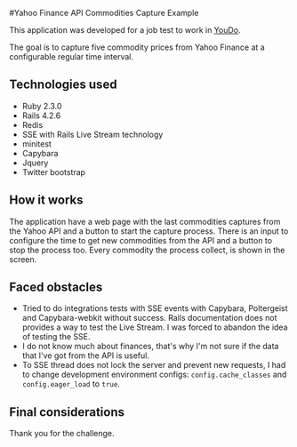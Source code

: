 #Yahoo Finance API Commodities Capture Example

This application was developed for a job test to work in [YouDo](http://youdo.co.nz).

The goal is to capture five commodity prices from Yahoo Finance at a configurable regular time interval.

## Technologies used

- Ruby 2.3.0
- Rails 4.2.6
- Redis
- SSE with Rails Live Stream technology
- minitest
- Capybara
- Jquery
- Twitter bootstrap

## How it works

The application have a web page with the last commodities captures from the Yahoo API and a button to start the capture process.
There is an input to configure the time to get new commodities from the API and a button to stop the process too.
Every commodity the process collect, is shown in the screen.

## Faced obstacles

- Tried to do integrations tests with SSE events with Capybara, Poltergeist and Capybara-webkit without success. Rails documentation does not provides a way to test the Live Stream. I was forced to abandon the idea of testing the SSE.
- I do not know much about finances, that's why I'm not sure if the data that I've got from the API is useful.
- To SSE thread does not lock the server and prevent new requests, I had to change development environment configs: `config.cache_classes` and `config.eager_load` to `true`.

## Final considerations

Thank you for the challenge.